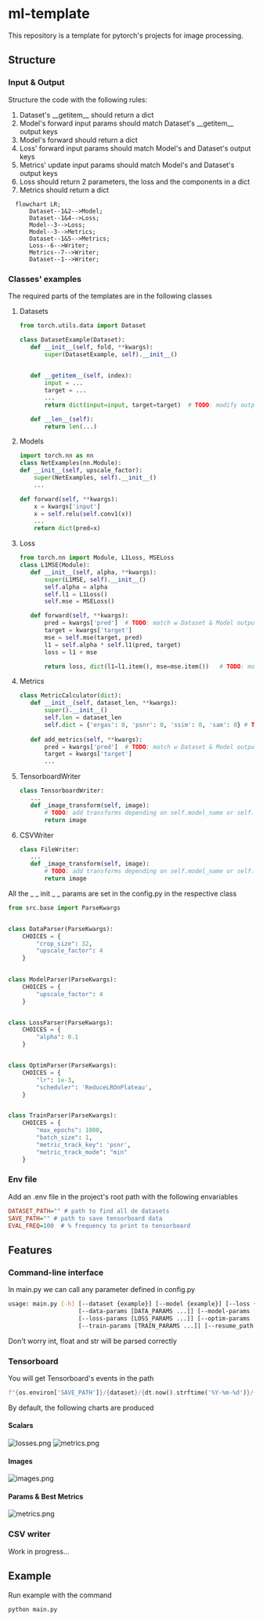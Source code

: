 # ml-template
This repository is a template for pytorch's projects for image processing.

## Structure
### Input & Output
Structure the code with the following rules:
1. Dataset's \_\_getitem\_\_ should return a dict
2. Model's forward input params should match Dataset's \_\_getitem\_\_ output keys
3. Model's forward should return a dict
4. Loss' forward input params should match Model's and Dataset's output keys
5. Metrics' update input params should match Model's and Dataset's output keys
6. Loss should return 2 parameters, the loss and the components in a dict
7. Metrics should return a dict

```mermaid
  flowchart LR;
      Dataset--1&2-->Model;
      Dataset--1&4-->Loss;
      Model--3-->Loss;
      Model--3-->Metrics;
      Dataset--1&5-->Metrics;
      Loss--6-->Writer;
      Metrics--7-->Writer;
      Dataset--1-->Writer;
```
### Classes' examples
The required parts of the templates are in the following classes
1. Datasets
    ```python
   from torch.utils.data import Dataset
 
   class DatasetExample(Dataset):
       def __init__(self, fold, **kwargs):
           super(DatasetExample, self).__init__()
           
   
       def __getitem__(self, index):
           input = ...
           target = ...
           ...
           return dict(input=input, target=target)  # TODO: modify output
   
       def __len__(self):
           return len(...)
    ```
2. Models
    ```python
   import torch.nn as nn
   class NetExamples(nn.Module):
    def __init__(self, upscale_factor):
        super(NetExamples, self).__init__()
        ...

    def forward(self, **kwargs):
        x = kwargs['input']
        x = self.relu(self.conv1(x))
        ...
        return dict(pred=x)

    ```
3. Loss
    ```python
   from torch.nn import Module, L1Loss, MSELoss
   class L1MSE(Module):
       def __init__(self, alpha, **kwargs):
           super(L1MSE, self).__init__()
           self.alpha = alpha
           self.l1 = L1Loss()
           self.mse = MSELoss()
   
       def forward(self, **kwargs): 
           pred = kwargs['pred']  # TODO: match w Dataset & Model output's dict
           target = kwargs['target']
           mse = self.mse(target, pred)
           l1 = self.alpha * self.l1(pred, target)
           loss = l1 + mse
   
           return loss, dict(l1=l1.item(), mse=mse.item())   # TODO: modify output as needed
    ```
4. Metrics
    ```python
   class MetricCalculator(dict):
       def __init__(self, dataset_len, **kwargs):
           super().__init__()      
           self.len = dataset_len
           self.dict = {'ergas': 0, 'psnr': 0, 'ssim': 0, 'sam': 0} # TODO: modify metrics
       
       def add_metrics(self, **kwargs):
           pred = kwargs['pred']  # TODO: match w Dataset & Model output's dict
           target = kwargs['target']
           ...  

    ```
5. TensorboardWriter
    ```python
   class TensorboardWriter:
       ...
       def _image_transform(self, image):
           # TODO: add transforms depending on self.model_name or self.dataset_name
           return image
    ```
6. CSVWriter
    ```python
   class FileWriter:
       ...
       def _image_transform(self, image):
           # TODO: add transforms depending on self.model_name or self.dataset_name
           return image
    ```
All the _ _ init _ _ params are set in the config.py in the respective class
```python
from src.base import ParseKwargs


class DataParser(ParseKwargs):
    CHOICES = {
        "crop_size": 32,
        "upscale_factor": 4
    }
    

class ModelParser(ParseKwargs):
    CHOICES = {
        "upscale_factor": 4
    }


class LossParser(ParseKwargs):
    CHOICES = {
        "alpha": 0.1
    }


class OptimParser(ParseKwargs):
    CHOICES = {
        "lr": 1e-3,
        "scheduler": 'ReduceLROnPlateau',
    }


class TrainParser(ParseKwargs):
    CHOICES = {
        "max_epochs": 1000,
        "batch_size": 1,
        "metric_track_key": 'psnr',
        "metric_track_mode": "min"
    }
```
### Env file
Add an .env file in the project's root path with the following envariables
```ini
DATASET_PATH="" # path to find all de datasets
SAVE_PATH="" # path to save tensorboard data
EVAL_FREQ=100  # % frequency to print to tensorboard
```

## Features
### Command-line interface
In main.py we can call any parameter defined in config.py
```bash
usage: main.py [-h] [--dataset {example}] [--model {example}] [--loss {example}] [--optimizer {example}]
                    [--data-params [DATA_PARAMS ...]] [--model-params [MODEL_PARAMS ...]]
                    [--loss-params [LOSS_PARAMS ...]] [--optim-params [OPTIM_PARAMS ...]]
                    [--train-params [TRAIN_PARAMS ...]] [--resume_path RESUME_PATH]
```
Don't worry int, float and str will be parsed correctly
### Tensorboard 
You will get Tensorboard's events in the path
```python
f"{os.environ['SAVE_PATH']}/{dataset}/{dt.now().strftime('%Y-%m-%d')}/{model}"
```
By default, the following charts are produced
#### Scalars
![losses.png](doc/img/losses.png)
![metrics.png](doc/img/metrics.png)
#### Images
![images.png](doc/img/images.png)
#### Params & Best Metrics
![metrics.png](doc/img/best.png)
### CSV writer
Work in progress...
## Example
Run example with the command
```bash
python main.py
```

